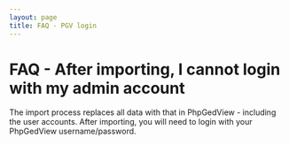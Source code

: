 ```yaml
---
layout: page
title: FAQ - PGV login
---
```


# FAQ - After importing, I cannot login with my admin account #

The import process replaces all data with that in PhpGedView - including the user accounts.  After importing, you will need to login with your PhpGedView username/password.
